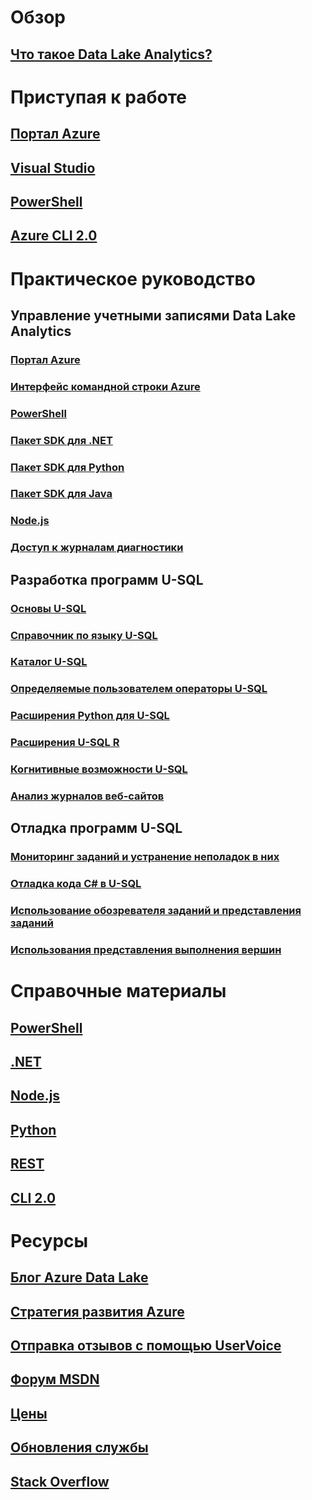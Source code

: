 

# Обзор


## [Что такое Data Lake Analytics?](data-lake-analytics-overview.md)



# Приступая к работе


## [Портал Azure](data-lake-analytics-get-started-portal.md)


## [Visual Studio](data-lake-analytics-data-lake-tools-get-started.md)


## [PowerShell](data-lake-analytics-get-started-powershell.md)


## [Azure CLI 2.0](data-lake-analytics-get-started-cli2.md)



# Практическое руководство



## Управление учетными записями Data Lake Analytics


### [Портал Azure](data-lake-analytics-manage-use-portal.md)


### [Интерфейс командной строки Azure](data-lake-analytics-manage-use-cli.md)


### [PowerShell](data-lake-analytics-manage-use-powershell.md)


### [Пакет SDK для .NET](data-lake-analytics-manage-use-dotnet-sdk.md)


### [Пакет SDK для Python](data-lake-analytics-manage-use-python-sdk.md)


### [Пакет SDK для Java](data-lake-analytics-manage-use-java-sdk.md)


### [Node.js](data-lake-analytics-manage-use-nodejs.md)


### [Доступ к журналам диагностики](data-lake-analytics-diagnostic-logs.md)



## Разработка программ U-SQL


### [Основы U-SQL](data-lake-analytics-u-sql-get-started.md)


### [Справочник по языку U-SQL](https://msdn.microsoft.com/library/azure/mt591959)


### [Каталог U-SQL](data-lake-analytics-u-sql-catalog.md)


### [Определяемые пользователем операторы U-SQL](data-lake-analytics-u-sql-develop-user-defined-operators.md)


### [Расширения Python для U-SQL](data-lake-analytics-u-sql-python-extensions.md)


### [Расширения U-SQL R](data-lake-analytics-u-sql-r-extensions.md)


### [Когнитивные возможности U-SQL](data-lake-analytics-u-sql-cognitive.md)


### [Анализ журналов веб-сайтов](data-lake-analytics-analyze-weblogs.md)



## Отладка программ U-SQL


### [Мониторинг заданий и устранение неполадок в них](data-lake-analytics-monitor-and-troubleshoot-jobs-tutorial.md)


### [Отладка кода C# в U-SQL](data-lake-analytics-debug-u-sql-jobs.md)


### [Использование обозревателя заданий и представления заданий](data-lake-analytics-data-lake-tools-view-jobs.md)


### [Использования представления выполнения вершин](data-lake-analytics-data-lake-tools-use-vertex-execution-view.md)



# Справочные материалы


## [PowerShell](/powershell/module/azurerm.datalakeanalytics)


## [.NET](/dotnet/api/microsoft.azure.management.datalake.analytics)


## [Node.js](https://www.npmjs.com/package/azure-arm-datalake-analytics)


## [Python](http://azure-sdk-for-python.readthedocs.io/en/latest/sample_azure-mgmt-datalake-analytics.html)


## [REST](/rest/api/datalakeanalytics/)


## [CLI 2.0](https://docs.microsoft.com/cli/azure/dla)



# Ресурсы


## [Блог Azure Data Lake](https://blogs.msdn.microsoft.com/azuredatalake/)


## [Стратегия развития Azure](https://azure.microsoft.com/roadmap/)


## [Отправка отзывов с помощью UserVoice](https://feedback.azure.com/forums/327234-data-lake)


## [Форум MSDN](https://social.msdn.microsoft.com/Forums/en-US/home?forum=AzureDataLake)


## [Цены](https://azure.microsoft.com/pricing/details/data-lake-analytics/)


## [Обновления службы](https://azure.microsoft.com/updates/?product=data-lake-analytics)


## [Stack Overflow](http://stackoverflow.com/questions/tagged/azure-data-lake)
